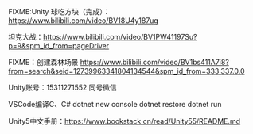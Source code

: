 FIXME:Unity
球吃方块（完成）：https://www.bilibili.com/video/BV18U4y187ug
 
坦克大战：https://www.bilibili.com/video/BV1PW41197Su?p=9&spm_id_from=pageDriver

FIXME：创建森林场景
https://www.bilibili.com/video/BV1bs411A7i8?from=search&seid=12739963341804134544&spm_id_from=333.337.0.0

Unity账号：15311271552 同号微信

VSCode编译C、C#
dotnet new console
dotnet restore
dotnet run
 
Unity5中文手册：https://www.bookstack.cn/read/Unity55/README.md


